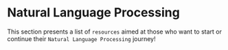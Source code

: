 # Natural Language Processing

This section presents a list of `resources` aimed at those who want to start or continue their `Natural Language Processing` journey! 